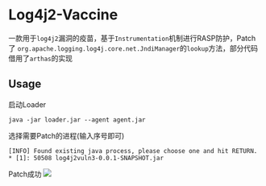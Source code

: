 # Log4j2-Vaccine
一款用于`log4j2`漏洞的疫苗，基于`Instrumentation`机制进行RASP防护，Patch了
`org.apache.logging.log4j.core.net.JndiManager`的`lookup`方法，部分代码借用了`arthas`的实现

## Usage
启动Loader
```
java -jar loader.jar --agent agent.jar
```

选择需要Patch的进程(输入序号即可)
```
[INFO] Found existing java process, please choose one and hit RETURN.
* [1]: 50508 log4j2vuln3-0.0.1-SNAPSHOT.jar

```

Patch成功
![](https://dinfinite.oss-cn-beijing.aliyuncs.com/image/20211210174127.png)
